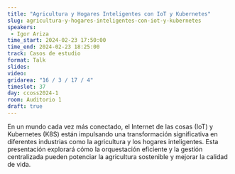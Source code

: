 ```yaml
---
title: "Agricultura y Hogares Inteligentes con IoT y Kubernetes"
slug: agricultura-y-hogares-inteligentes-con-iot-y-kubernetes
speakers:
 - Igor Ariza
time_start: 2024-02-23 17:50:00
time_end: 2024-02-23 18:25:00
track: Casos de estudio
format: Talk
slides: 
video: 
gridarea: "16 / 3 / 17 / 4"
timeslot: 37
day: ccoss2024-1
room: Auditorio 1
draft: true
---
```


En un mundo cada vez más conectado, el Internet de las cosas (IoT) y Kubernetes (K8S) están impulsando una transformación significativa en diferentes industrias como la agricultura y los hogares inteligentes. Esta presentación explorará cómo la orquestación eficiente y la gestión centralizada pueden potenciar la agricultura sostenible y mejorar la calidad de vida.